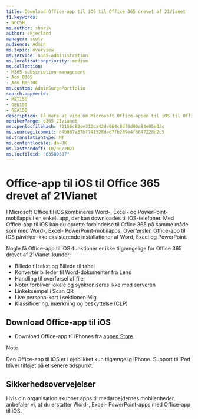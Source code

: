 ```yaml
---
title: Download Office-app til iOS til Office 365 drevet af 21Vianet
f1.keywords:
- NOCSH
ms.author: sharik
author: skjerland
manager: scotv
audience: Admin
ms.topic: overview
ms.service: o365-administration
ms.localizationpriority: medium
ms.collection:
- M365-subscription-management
- Adm_O365
- Adm_NonTOC
ms.custom: AdminSurgePortfolio
search.appverid:
- MET150
- GEU150
- GEA150
description: Få mere at vide om Microsoft Office-appen til iOS til Office 365 drevet af 21Vianet, og hvordan du kan downloade den til kunder i Kina.
monikerRange: o365-21vianet
ms.openlocfilehash: f2156c83ce312da42de864c8df8d00a84e05d02c
ms.sourcegitcommit: d4b867e37bf741528ded7fb289e4f6847228d2c5
ms.translationtype: MT
ms.contentlocale: da-DK
ms.lasthandoff: 10/06/2021
ms.locfileid: "63589387"
---
```

# <a name="office-app-for-ios-for-office-365-operated-by-21vianet"></a>Office-app til iOS til Office 365 drevet af 21Vianet

I Microsoft Office til iOS kombineres Word-, Excel- og PowerPoint-mobilapps i en enkelt app, der kan downloades til iOS-telefoner. Med Office-app til iOS kan du oprette forbindelse til Office 365 på samme måde som med Word-, Excel- PowerPoint-mobilapps. Overførslen Office-app til iOS påvirker ikke eksisterende installationer af Word, Excel og PowerPoint.

Nogle få Office-app til iOS-funktioner er ikke tilgængelige for Office 365 drevet af 21Vianet-kunder:

- Billede til tekst og Billede til tabel 
- Konvertér billeder til Word-dokumenter fra Lens 
- Handling til overførsel af filer 
- Noter forbliver lokale og synkroniseres ikke med serveren
- Linkeksempel i Scan QR
- Live persona-kort i sektionen Mig
- Klassificering, mærkning og beskyttelse (CLP)


## <a name="download-the-office-app-for-ios"></a>Download Office-app til iOS

- Download Office-app til iPhones fra [appen Store](https://products.office.com/mobile/office?rtc=2). 

> [!NOTE]
> Den Office-app til iOS er i øjeblikket kun tilgængelig iPhone. Support til iPad bliver tilføjet på et senere tidspunkt. 

## <a name="security-considerations"></a>Sikkerhedsovervejelser

Hvis din organisation skubber apps til medarbejdernes mobilenheder, anbefaler vi, at du erstatter Word-, Excel- PowerPoint-apps med Office-app til iOS.  


